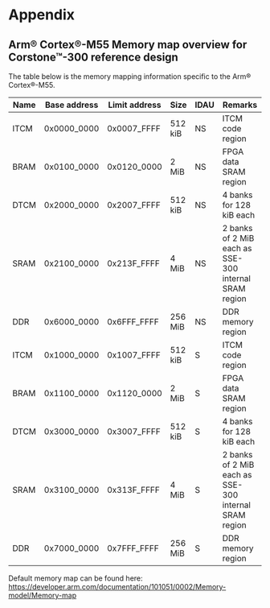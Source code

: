 # Appendix

## Arm® Cortex®-M55 Memory map overview for Corstone™-300 reference design

The table below is the memory mapping information specific to the Arm® Cortex®-M55.

| Name  | Base address | Limit address |  Size     | IDAU |  Remarks                                                  |
|-------|--------------|---------------|-----------|------|-----------------------------------------------------------|
| ITCM  | 0x0000_0000  |  0x0007_FFFF  |   512 kiB |  NS  |   ITCM code region                                        |
| BRAM  | 0x0100_0000  |  0x0120_0000  |   2 MiB   |  NS  |   FPGA data SRAM region                                   |
| DTCM  | 0x2000_0000  |  0x2007_FFFF  |  512 kiB  |  NS  |   4 banks for 128 kiB each                                |
| SRAM  | 0x2100_0000  |  0x213F_FFFF  |  4 MiB    |  NS  |   2 banks of 2 MiB each as SSE-300 internal SRAM region   |
| DDR   | 0x6000_0000  |  0x6FFF_FFFF  |   256 MiB |  NS  |   DDR memory region                                       |
| ITCM  | 0x1000_0000  |  0x1007_FFFF  |   512 kiB |  S   |   ITCM code region                                        |
| BRAM  | 0x1100_0000  |  0x1120_0000  |   2 MiB   |  S   |   FPGA data SRAM region                                   |
| DTCM  | 0x3000_0000  |  0x3007_FFFF  |   512 kiB |  S   |   4 banks for 128 kiB each                                |
| SRAM  | 0x3100_0000  |  0x313F_FFFF  |   4 MiB   |  S   |   2 banks of 2 MiB each as SSE-300 internal SRAM region   |
| DDR   | 0x7000_0000  |  0x7FFF_FFFF  |  256 MiB  |  S   |   DDR memory region                                       |

Default memory map can be found here: https://developer.arm.com/documentation/101051/0002/Memory-model/Memory-map